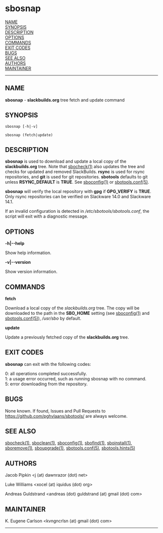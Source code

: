 # sbosnap

[NAME](#name)\
[SYNOPSIS](#synopsis)\
[DESCRIPTION](#description)\
[OPTIONS](#options)\
[COMMANDS](#commands)\
[EXIT CODES](#exit-codes)\
[BUGS](#bugs)\
[SEE ALSO](#see-also)\
[AUTHORS](#authors)\
[MAINTAINER](#maintainer)

------------------------------------------------------------------------

## NAME

**sbosnap** - **slackbuilds.org** tree fetch and update command

## SYNOPSIS

    sbosnap [-h|-v]

    sbosnap (fetch|update)

## DESCRIPTION

**sbosnap** is used to download and update a local copy of the
**slackbuilds.org** tree. Note that [sbocheck(1)](sbocheck.1.md) also updates the
tree and checks for updated and removed SlackBuilds. **rsync** is used
for rsync repositories, and **git** is used for git repositories.
**sbotools** defaults to git unless **RSYNC_DEFAULT** is **TRUE**. See
[sboconfig(1)](sboconfig.1.md) or [sbotools.conf(5)](sbotools.conf.5.md).

**sbosnap** will verify the local repository with **gpg** if
**GPG_VERIFY** is **TRUE**. Only rsync repositories can be verified on
Slackware 14.0 and Slackware 14.1.

If an invalid configuration is detected in
*/etc/sbotools/sbotools.conf*, the script will exit with a diagnostic
message.

## OPTIONS

**-h\|\--help**

Show help information.

**-v\|\--version**

Show version information.

## COMMANDS

**fetch**

Download a local copy of the *slackbuilds.org* tree. The copy will be
downloaded to the path in the **SBO_HOME** setting (see [sboconfig(1)](sboconfig.1.md)
and [sbotools.conf(5)](sbotools.conf.5.md)), */usr/sbo* by default.

**update**

Update a previously fetched copy of the **slackbuilds.org** tree.

## EXIT CODES

**sbosnap** can exit with the following codes:

0: all operations completed successfully.\
1: a usage error occurred, such as running sbosnap with no command.\
5: error downloading from the repository.

## BUGS

None known. If found, Issues and Pull Requests to
<https://github.com/pghvlaans/sbotools/> are always welcome.

## SEE ALSO

[sbocheck(1)](sbocheck.1.md), [sboclean(1)](sboclean.1.md), [sboconfig(1)](sboconfig.1.md), [sbofind(1)](sbofind.1.md), [sboinstall(1)](sboinstall.1.md),
[sboremove(1)](sboremove.1.md), [sboupgrade(1)](sboupgrade.1.md), [sbotools.conf(5)](sbotools.conf.5.md), [sbotools.hints(5)](sbotools.hints.5.md)

## AUTHORS

Jacob Pipkin \<j (at) dawnrazor (dot) net\>

Luke Williams \<xocel (at) iquidus (dot) org\>

Andreas Guldstrand \<andreas (dot) guldstrand (at) gmail (dot) com\>

## MAINTAINER

K. Eugene Carlson \<kvngncrlsn (at) gmail (dot) com\>

------------------------------------------------------------------------
